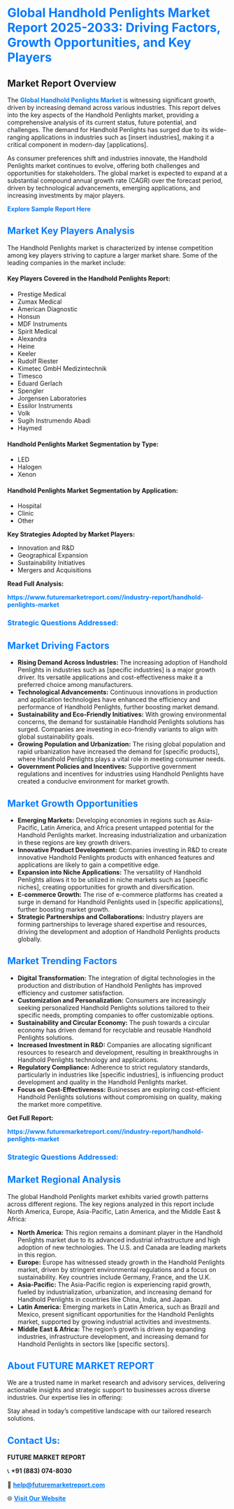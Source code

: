 <h1 style="color: #007BFF;">Global Handhold Penlights Market Report 2025-2033: Driving Factors, Growth Opportunities, and Key Players</h1>

<section id="overview">
<h2>Market Report Overview</h2>
<p>The <a href="https://www.futuremarketreport.com//industry-report/handhold-penlights-market" style="color: #007BFF; text-decoration: none;"><strong>Global Handhold Penlights Market</strong></a> is witnessing significant growth, driven by increasing demand across various industries. This report delves into the key aspects of the Handhold Penlights market, providing a comprehensive analysis of its current status, future potential, and challenges. The demand for Handhold Penlights has surged due to its wide-ranging applications in industries such as [insert industries], making it a critical component in modern-day [applications].</p>
<p>As consumer preferences shift and industries innovate, the Handhold Penlights market continues to evolve, offering both challenges and opportunities for stakeholders. The global market is expected to expand at a substantial compound annual growth rate (CAGR) over the forecast period, driven by technological advancements, emerging applications, and increasing investments by major players.</p>
</section>

<section id="overview">
<p><a href="https://www.futuremarketreport.com//request-sample/reportId=78623" style="color: #007BFF; text-decoration: none;"><strong>Explore Sample Report Here</strong></a></p>
</section>

<section id="key-players">
<h2 style="color: #007BFF;">Market Key Players Analysis</h2>
<p>The Handhold Penlights market is characterized by intense competition among key players striving to capture a larger market share. Some of the leading companies in the market include:</p>
<h4>Key Players Covered in the Handhold Penlights Report:</h4>
<ul><li>Prestige Medical</li><li>Zumax Medical</li><li>American Diagnostic</li><li>Honsun</li><li>MDF Instruments</li><li>Spirit Medical</li><li>Alexandra</li><li>Heine</li><li>Keeler</li><li>Rudolf Riester</li><li>Kimetec GmbH Medizintechnik</li><li>Timesco</li><li>Eduard Gerlach</li><li>Spengler</li><li>Jorgensen Laboratories</li><li>Essilor Instruments</li><li>Volk</li><li>Sugih Instrumendo Abadi</li><li>Haymed</li></ul>
<h4>Handhold Penlights Market Segmentation by Type:</h4>
<ul><li>LED</li><li>Halogen</li><li>Xenon</li></ul>

<h4>Handhold Penlights Market Segmentation by Application:</h4>
<ul><li>Hospital</li><li>Clinic</li><li>Other</li></ul>
<p><strong>Key Strategies Adopted by Market Players:</strong></p>
<ul>
<li>Innovation and R&D</li>
<li>Geographical Expansion</li>
<li>Sustainability Initiatives</li>
<li>Mergers and Acquisitions</li>
</ul>
</section>

<section>
<p><strong>Read Full Analysis: </strong></p><a href="https://www.futuremarketreport.com//industry-report/handhold-penlights-market" style="color: #007BFF; text-decoration: none;"><strong>https://www.futuremarketreport.com//industry-report/handhold-penlights-market</strong></a>
<h3 style="color: #007BFF;">Strategic Questions Addressed:</h3>
</section>

<section id="driving-factors">
<h2 style="color: #007BFF;">Market Driving Factors</h2>
<ul>
<li><strong>Rising Demand Across Industries:</strong> The increasing adoption of Handhold Penlights in industries such as [specific industries] is a major growth driver. Its versatile applications and cost-effectiveness make it a preferred choice among manufacturers.</li>
<li><strong>Technological Advancements:</strong> Continuous innovations in production and application technologies have enhanced the efficiency and performance of Handhold Penlights, further boosting market demand.</li>
<li><strong>Sustainability and Eco-Friendly Initiatives:</strong> With growing environmental concerns, the demand for sustainable Handhold Penlights solutions has surged. Companies are investing in eco-friendly variants to align with global sustainability goals.</li>
<li><strong>Growing Population and Urbanization:</strong> The rising global population and rapid urbanization have increased the demand for [specific products], where Handhold Penlights plays a vital role in meeting consumer needs.</li>
<li><strong>Government Policies and Incentives:</strong> Supportive government regulations and incentives for industries using Handhold Penlights have created a conducive environment for market growth.</li>
</ul>
</section>

<section id="growth-opportunities">
<h2 style="color: #007BFF;">Market Growth Opportunities</h2>
<ul>
<li><strong>Emerging Markets:</strong> Developing economies in regions such as Asia-Pacific, Latin America, and Africa present untapped potential for the Handhold Penlights market. Increasing industrialization and urbanization in these regions are key growth drivers.</li>
<li><strong>Innovative Product Development:</strong> Companies investing in R&D to create innovative Handhold Penlights products with enhanced features and applications are likely to gain a competitive edge.</li>
<li><strong>Expansion into Niche Applications:</strong> The versatility of Handhold Penlights allows it to be utilized in niche markets such as [specific niches], creating opportunities for growth and diversification.</li>
<li><strong>E-commerce Growth:</strong> The rise of e-commerce platforms has created a surge in demand for Handhold Penlights used in [specific applications], further boosting market growth.</li>
<li><strong>Strategic Partnerships and Collaborations:</strong> Industry players are forming partnerships to leverage shared expertise and resources, driving the development and adoption of Handhold Penlights products globally.</li>
</ul>
</section>

<section id="trending-factors">
<h2 style="color: #007BFF;">Market Trending Factors</h2>
<ul>
<li><strong>Digital Transformation:</strong> The integration of digital technologies in the production and distribution of Handhold Penlights has improved efficiency and customer satisfaction.</li>
<li><strong>Customization and Personalization:</strong> Consumers are increasingly seeking personalized Handhold Penlights solutions tailored to their specific needs, prompting companies to offer customizable options.</li>
<li><strong>Sustainability and Circular Economy:</strong> The push towards a circular economy has driven demand for recyclable and reusable Handhold Penlights solutions.</li>
<li><strong>Increased Investment in R&D:</strong> Companies are allocating significant resources to research and development, resulting in breakthroughs in Handhold Penlights technology and applications.</li>
<li><strong>Regulatory Compliance:</strong> Adherence to strict regulatory standards, particularly in industries like [specific industries], is influencing product development and quality in the Handhold Penlights market.</li>
<li><strong>Focus on Cost-Effectiveness:</strong> Businesses are exploring cost-efficient Handhold Penlights solutions without compromising on quality, making the market more competitive.</li>
</ul>
</section>

<section>
<p><strong>Get Full Report: </strong></p><a href="https://www.futuremarketreport.com//industry-report/handhold-penlights-market" style="color: #007BFF; text-decoration: none;"><strong>https://www.futuremarketreport.com//industry-report/handhold-penlights-market</strong></a>
<h3 style="color: #007BFF;">Strategic Questions Addressed:</h3>
</section>


<section id="regional-analysis">
<h2 style="color: #007BFF;">Market Regional Analysis</h2>
<p>The global Handhold Penlights market exhibits varied growth patterns across different regions. The key regions analyzed in this report include North America, Europe, Asia-Pacific, Latin America, and the Middle East & Africa:</p>
<ul>
<li><strong>North America:</strong> This region remains a dominant player in the Handhold Penlights market due to its advanced industrial infrastructure and high adoption of new technologies. The U.S. and Canada are leading markets in this region.</li>
<li><strong>Europe:</strong> Europe has witnessed steady growth in the Handhold Penlights market, driven by stringent environmental regulations and a focus on sustainability. Key countries include Germany, France, and the U.K.</li>
<li><strong>Asia-Pacific:</strong> The Asia-Pacific region is experiencing rapid growth, fueled by industrialization, urbanization, and increasing demand for Handhold Penlights in countries like China, India, and Japan.</li>
<li><strong>Latin America:</strong> Emerging markets in Latin America, such as Brazil and Mexico, present significant opportunities for the Handhold Penlights market, supported by growing industrial activities and investments.</li>
<li><strong>Middle East & Africa:</strong> The region’s growth is driven by expanding industries, infrastructure development, and increasing demand for Handhold Penlights in sectors like [specific sectors].</li>
</ul>
</section>

<footer>
<h2 style="color: #007BFF;">About FUTURE MARKET REPORT</h2>
<p>We are a trusted name in market research and advisory services, delivering actionable insights and strategic support to businesses across diverse industries. Our expertise lies in offering:</p>

<p>Stay ahead in today’s competitive landscape with our tailored research solutions.</p>

<h2 style="color: #007BFF;">Contact Us:</h2>
<p><strong>FUTURE MARKET REPORT</strong></p>
<p>📞 <strong>+91 (883) 074-8030</strong></p>
<p>📧 <strong><a href="mailto:help@futuremarketreport.com" style="color: #007BFF;">help@futuremarketreport.com</a></strong></p>
<p>🌐 <strong><a href="https://www.futuremarketreport.com/" style="color: #007BFF;">Visit Our Website</a></strong></p>
</footer>